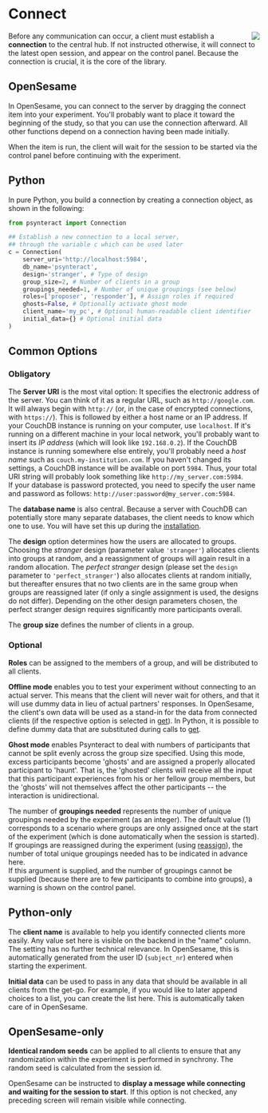 # Connect

<img src="https://raw.githubusercontent.com/psynteract/psynteract-os/master/plugins/psynteract_connect/psynteract_connect_large.png" align="right">

Before any communication can occur, a client must establish a **connection** to
the central hub. If not instructed otherwise, it will connect to the latest open
session, and appear on the control panel. Because the connection is crucial, it
is the core of the library.

## OpenSesame

In OpenSesame, you can connect to the server by dragging the connect item
into your experiment. You'll probably want to place it toward the beginning of
the study, so that you can use the connection afterward. All other functions
depend on a connection having been made initially.

When the item is run, the client will wait for the session to be started via the
control panel before continuing with the experiment.

## Python

In pure Python, you build a connection by creating a connection object, as shown
in the following:  

```python
from psynteract import Connection

## Establish a new connection to a local server,
## through the variable c which can be used later
c = Connection(
    server_uri='http://localhost:5984',
    db_name='psynteract',
    design='stranger', # Type of design
    group_size=2, # Number of clients in a group
    groupings_needed=1, # Number of unique groupings (see below)
    roles=['proposer', 'responder'], # Assign roles if required
    ghosts=False, # Optionally activate ghost mode
    client_name='my_pc', # Optional human-readable client identifier
    initial_data={} # Optional initial data
)
```

## Common Options

### Obligatory
The __Server URI__ is the most vital option: It specifies the electronic address
of the server. You can think of it as a regular URL, such as
`http://google.com`. It will always begin with `http://` (or, in the case of
encrypted connections, with `https://`). This is followed by either a host name
or an IP address. If your CouchDB instance is running on your computer, use
`localhost`. If it's running on a different machine in your local network,
you'll probably want to insert its _IP address_ (which will look like
`192.168.0.2`). If the CouchDB instance is running somewhere else entirely,
you'll probably need a _host name_ such as `couch.my-institution.com`. If you
haven't changed its settings, a CouchDB instance will be available on port
`5984`. Thus, your total URI string will probably look something like
`http://my_server.com:5984`.<br>
If your database is password protected, you need to specify the user name and
password as follows: `http://user:password@my_server.com:5984`.

The __database name__ is also central. Because a server with CouchDB can
potentially store many separate databases, the client needs to know which one to
use. You will have set this up during the [installation](installation.md).

The __design__ option determines how the users are allocated to groups. Choosing
the *stranger* design (parameter value `'stranger'`) allocates clients into
groups at random, and a reassignment of groups will again result in a random
allocation. The *perfect stranger* design (please set the `design` parameter to
`'perfect_stranger'`) also allocates clients at random initially, but thereafter
ensures that no two clients are in the same group when groups are reassigned
later (if only a single assignment is used, the designs do not differ).
Depending on the other design parameters chosen, the perfect stranger design
requires significantly more participants overall.

The __group size__ defines the number of clients in a group.

### Optional

__Roles__ can be assigned to the members of a group, and will be distributed
to all clients.

__Offline mode__ enables you to test your experiment without connecting to an
actual server. This means that the client will never wait for others, and that
it will use dummy data in lieu of actual partners' responses. In OpenSesame,
the client's own data will be used as a stand-in for the data from connected
clients (if the respective option is selected in [get](usage-get.md)). In Python,
it is possible to define dummy data that are substituted during calls to
[get](usage-get.md).

__Ghost mode__ enables Psynteract to deal with numbers of participants that
cannot be split evenly across the group size specified. Using this mode, excess
participants become 'ghosts' and are assigned a properly allocated participant
to 'haunt'. That is, the 'ghosted' clients will receive all the input that this
participant experiences from his or her fellow group members, but the 'ghosts'
will not themselves affect the other participants -- the interaction is
unidirectional.

The number of __groupings needed__ represents the number of unique groupings needed
by the experiment (as an integer). The default value (1) corresponds to a scenario
where groups are only assigned once at the start of the experiment (which is done
automatically when the session is started). If groupings are reassigned during the
experiment (using [reassign](usage-reassign.md)), the number of total
unique groupings needed has to be indicated in advance here.<br>
If this argument is supplied, and the number of groupings cannot be supplied
(because there are to few participants to combine into groups), a warning is shown
on the control panel.

## Python-only

The __client name__ is available to help you identify connected clients more
easily. Any value set here is visible on the backend in the "name" column. The
setting has no further technical relevance. In OpenSesame, this is automatically
generated from the user ID (`subject_nr`) entered when starting the experiment.

__Initial data__ can be used to pass in any data that should be available in all
clients from the get-go. For example, if you would like to later append choices
to a list, you can create the list here. This is automatically taken care of in
OpenSesame.

## OpenSesame-only

__Identical random seeds__ can be applied to all clients to ensure that any
randomization within the experiment is performed in synchrony. The random seed
is calculated from the session id.

OpenSesame can be instructed to __display a message while connecting and waiting
for the session to start__. If this option is not checked, any preceding screen
will remain visible while connecting.
